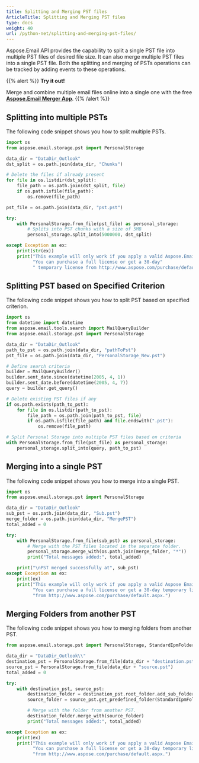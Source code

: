 ```yaml
---
title: Splitting and Merging PST files
ArticleTitle: Splitting and Merging PST files
type: docs
weight: 40
url: /python-net/splitting-and-merging-pst-files/
---
```



Aspose.Email API provides the capability to split a single PST file into multiple PST files of desired file size. It can also merge multiple PST files into a single PST file. Both the splitting and merging of PSTs operations can be tracked by adding events to these operations.

{{% alert %}}
**Try it out!**

Merge and combine multiple email files online into a single one with the free [**Aspose.Email Merger App**](https://products.aspose.app/email/merger).
{{% /alert %}}

## **Splitting into multiple PSTs**
The following code snippet shows you how to split multiple PSTs.

```py
import os
from aspose.email.storage.pst import PersonalStorage

data_dir = "DataDir_Outlook"
dst_split = os.path.join(data_dir, "Chunks")

# Delete the files if already present
for file in os.listdir(dst_split):
    file_path = os.path.join(dst_split, file)
    if os.path.isfile(file_path):
        os.remove(file_path)

pst_file = os.path.join(data_dir, "pst.pst")

try:
    with PersonalStorage.from_file(pst_file) as personal_storage:
        # Splits into PST chunks with a size of 5MB
        personal_storage.split_into(5000000, dst_split)

except Exception as ex:
    print(str(ex))
    print("This example will only work if you apply a valid Aspose.Email License. "
          "You can purchase a full license or get a 30-day"
          " temporary license from http://www.aspose.com/purchase/default.aspx.")
```
## **Splitting PST based on Specified Criterion**
The following code snippet shows you how to split PST based on specified criterion.

```py
import os
from datetime import datetime
from aspose.email.tools.search import MailQueryBuilder
from aspose.email.storage.pst import PersonalStorage

data_dir = "DataDir_Outlook"
path_to_pst = os.path.join(data_dir, "pathToPst")
pst_file = os.path.join(data_dir, "PersonalStorage_New.pst")

# Define search criteria
builder = MailQueryBuilder()
builder.sent_date.since(datetime(2005, 4, 1))
builder.sent_date.before(datetime(2005, 4, 7))
query = builder.get_query()

# Delete existing PST files if any
if os.path.exists(path_to_pst):
    for file in os.listdir(path_to_pst):
        file_path = os.path.join(path_to_pst, file)
        if os.path.isfile(file_path) and file.endswith(".pst"):
            os.remove(file_path)

# Split Personal Storage into multiple PST files based on criteria
with PersonalStorage.from_file(pst_file) as personal_storage:
    personal_storage.split_into(query, path_to_pst)
```
## **Merging into a single PST**
The following code snippet shows you how to merge into a single PST.

```py
import os
from aspose.email.storage.pst import PersonalStorage

data_dir = "DataDir_Outlook"
sub_pst = os.path.join(data_dir, "Sub.pst")
merge_folder = os.path.join(data_dir, "MergePST")
total_added = 0

try:
    with PersonalStorage.from_file(sub_pst) as personal_storage:
        # Merge with the PST files located in the separate folder.
        personal_storage.merge_with(os.path.join(merge_folder, "*"))
        print("Total messages added:", total_added)

    print("\nPST merged successfully at", sub_pst)
except Exception as ex:
    print(ex)
    print("This example will only work if you apply a valid Aspose Email License. "
          "You can purchase a full license or get a 30-day temporary license "
          "from http://www.aspose.com/purchase/default.aspx.")
```
## **Merging Folders from another PST**
The following code snippet shows you how to merging folders from another PST.

```py
from aspose.email.storage.pst import PersonalStorage, StandardIpmFolder

data_dir = "DataDir_Outlook\\"
destination_pst = PersonalStorage.from_file(data_dir + "destination.pst")
source_pst = PersonalStorage.from_file(data_dir + "source.pst")
total_added = 0

try:
    with destination_pst, source_pst:
        destination_folder = destination_pst.root_folder.add_sub_folder("FolderFromAnotherPst")
        source_folder = source_pst.get_predefined_folder(StandardIpmFolder.DELETED_ITEMS)

        # Merge with the folder from another PST.
        destination_folder.merge_with(source_folder)
        print("Total messages added:", total_added)

except Exception as ex:
    print(ex)
    print("This example will only work if you apply a valid Aspose Email License. "
          "You can purchase a full license or get a 30-day temporary license "
          "from http://www.aspose.com/purchase/default.aspx.")
```
